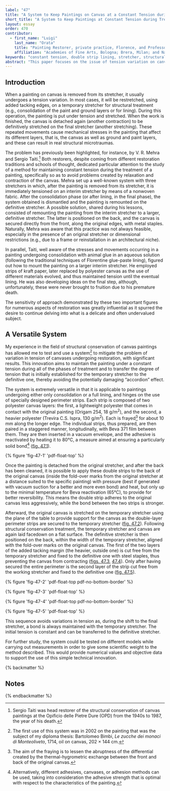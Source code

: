 ```yaml
---
label: "47"
title: "A System to Keep Paintings on Canvas at a Constant Tension during Conservation Treatment"
short_title: "A System to Keep Paintings at Constant Tension during Treatment"
layout: essay
order: 470
contributor:
  - first_name: "Luigi"
    last_name: "Orata"
    title: "Painting Restorer, private practice, Florence, and Professor of Structural Conservation Treatment"
    affiliation: "Academies of Fine Arts, Bologna; Brera, Milan; and Naples"
keywords: "constant tension, double strip lining, stretcher, structural conservation"
abstract: "This paper focuses on the issue of tension variation on canvas paintings during conservation treatment. The solution proposed has been developed through the observation of several cases encountered during many years of professional activity. It aims at keeping the painting in a constant tension during structural conservation phases, thus minimizing potential damage to the canvas."
---
```


## Introduction

When a painting on canvas is removed from its stretcher, it usually undergoes a tension variation. In most cases, it will be restretched, using added tacking edges, on a temporary stretcher for structural treatment (e.g., consolidation of the paint and ground layers or for lining). During this operation, the painting is put under tension and stretched. When the work is finished, the canvas is detached again (another contraction) to be definitively stretched on the final stretcher (another stretching). These repeated movements cause mechanical stresses in the painting that affect its different layers, that is, the canvas as well as ground and paint layers, and these can result in real structural microtraumas.

The problem has previously been highlighted, for instance, by V. R. Mehra and Sergio Taiti.[^1] Both restorers, despite coming from different restoration traditions and schools of thought, dedicated particular attention to the study of a method for maintaining constant tension during the treatment of a painting, specifically so as to avoid problems created by relaxation and contraction of the canvas. Mehra set up a well-known system with three stretchers in which, after the painting is removed from its stretcher, it is immediately tensioned on an interim stretcher by means of a nonwoven fabric. After the consolidation phase (or after lining, in the final phase), the system obtained is dismantled and the painting is remounted on the definitive stretcher. A possible solution, shared during his lessons, consisted of remounting the painting from the interim stretcher to a larger, definitive stretcher. The latter is positioned on the back, and the canvas is secured directly from the front, along the original edges, with metal staples. Naturally, Mehra was aware that this practice was not always feasible, especially in the presence of an original stretcher or dimensional restrictions (e.g., due to a frame or reinstallation in an architectural niche).

In parallel, Taiti, well aware of the stresses and movements occurring in a painting undergoing consolidation with animal glue in an aqueous solution (following the traditional techniques of Florentine glue-paste lining), figured out how to mount the painting on a larger interim stretcher. He employed strips of kraft paper, later replaced by polyester canvas as the use of different materials evolved, and thus maintained tension until the eventual lining. He was also developing ideas on the final step, although, unfortunately, these were never brought to fruition due to his premature death.

The sensitivity of approach demonstrated by these two important figures for numerous aspects of restoration was greatly influential as it spurred the desire to continue delving into what is a delicate and often undervalued subject.

## A Versatile System

My experience in the field of structural conservation of canvas paintings has allowed me to test and use a system[^2] to mitigate the problem of variation in tension of canvases undergoing restoration, with significant results. This innovation aims to maintain the painting under a constant tension during all of the phases of treatment and to transfer the degree of tension that is initially established for the temporary stretcher to the definitive one, thereby avoiding the potentially damaging “accordion” effect.

The system is extremely versatile in that it is applicable to paintings undergoing either only consolidation or a full lining, and hinges on the use of specially designed perimeter strips. Each strip is composed of two polyester canvas layers: the first, a lightweight polyester that comes in contact with the original painting (Origam 254, 18 g/m<sup>2</sup>), and the second, a heavier polyester (Trevira C.S. Ispra, 130 g/m<sup>2</sup>). Each is frayed[^3] for about 10 mm along the longer edge. The individual strips, thus prepared, are then paired in a staggered manner, longitudinally, with Beva 371 film between them. They are then inserted in a vacuum envelope, and the adhesive is reactivated by heating it to 80°C, a measure aimed at ensuring a particularly solid bond[^4] ([fig. 47.1](#fig-47-1)).

{% figure 'fig-47-1' 'pdf-float-top' %}

Once the painting is detached from the original stretcher, and after the back has been cleaned, it is possible to apply these double strips to the back of the original canvas (inside the fold-over marks from the original stretcher at a distance suited to the specific painting) with pressure (best if generated with vacuum suction for a better and more even bond) and heat, but only up to the minimal temperature for Beva reactivation (65°C), to provide for better reversibility. This means the double strip adheres to the original canvas less aggressively, while the bond between the two strips is stronger.

Afterward, the original canvas is stretched on the temporary stretcher using the plane of the table to provide support for the canvas as the double-layer perimeter strips are secured to the temporary stretcher ([fig. 47.2](#fig-47-2)). Following structural conservation treatment, the temporary stretcher and canvas are again laid facedown on a flat surface. The definitive stretcher is then positioned on the back, within the width of the temporary stretcher, aligned with the fold-over marks on the original canvas. The first of the two layers of the added tacking margin (the heavier, outside one) is cut free from the temporary stretcher and fixed to the definitive one with steel staples, thus preventing the canvas from contracting ([figs. 47.3](#fig-47-3), [47.4](#fig-47-4)). Only after having secured the entire perimeter is the second layer of the strip cut free from the working stretcher and fixed to the definitive one ([fig. 47.5](#fig-47-5)).

{% figure 'fig-47-2' 'pdf-float-top pdf-no-bottom-border' %}

{% figure 'fig-47-3' 'pdf-float-top' %}

{% figure 'fig-47-4' 'pdf-float-top pdf-no-bottom-border' %}

{% figure 'fig-47-5' 'pdf-float-top' %}

This sequence avoids variations in tension as, during the shift to the final stretcher, a bond is always maintained with the temporary stretcher. The initial tension is constant and can be transferred to the definitive stretcher.

For further study, the system could be tested on different models while carrying out measurements in order to give some scientific weight to the method described. This would provide numerical values and objective data to support the use of this simple technical innovation.

{% backmatter %}

## Notes

{% endbackmatter %}

[^1]: Sergio Taiti was head restorer of the structural conservation of canvas paintings at the Opificio delle Pietre Dure (OPD) from the 1940s to 1987, the year of his death.

[^2]: The first use of this system was in 2002 on the painting that was the subject of my diploma thesis: Bartolomeo Bimbi, *Le zucche dei monaci di Monteoliveto*, 1714, oil on canvas, 202 × 144 cm.

[^3]: The aim of the fraying is to lessen the abruptness of the differential created by the thermal-hygrometric exchange between the front and back of the original canvas.

[^4]: Alternatively, different adhesives, canvases, or adhesion methods can be used, taking into consideration the adhesive strength that is optimal with respect to the characteristics of the painting.
